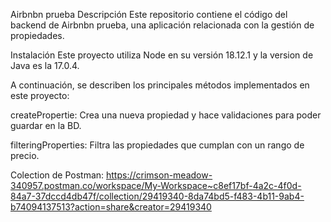 Airbnbn prueba 
Descripción Este repositorio contiene el código del backend de Airbnbn prueba, una aplicación relacionada con la gestión de propiedades.

Instalación Este proyecto utiliza Node en su versión 18.12.1 y la version de Java es la 17.0.4.

A continuación, se describen los principales métodos implementados en este proyecto:

createPropertie: Crea una nueva propiedad y hace validaciones para poder guardar en la BD.

filteringProperties: Filtra las propiedades que cumplan con un rango de precio.

Colection de Postman: https://crimson-meadow-340957.postman.co/workspace/My-Workspace~c8ef17bf-4a2c-4f0d-84a7-37dccd4db47f/collection/29419340-8da74bd5-f483-4b11-9ab4-b74094137513?action=share&creator=29419340
